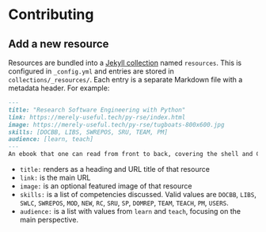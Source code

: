 # Contributing

## Add a new resource

Resources are bundled into a [Jekyll collection](https://jekyllrb.com/docs/collections/) named `resources`. This is configured in `_config.yml` and entries are stored in `collections/_resources/`. Each entry is a separate Markdown file with a metadata header. For example:

```markdown
---
title: "Research Software Engineering with Python"
link: https://merely-useful.tech/py-rse/index.html
image: https://merely-useful.tech/py-rse/tugboats-800x600.jpg
skills: [DOCBB, LIBS, SWREPOS, SRU, TEAM, PM]
audience: [learn, teach]
---
An ebook that one can read from front to back, covering the shell and CLI tools, Git basics, Makefiles, Configuration files, as well as a bit of Teamwork, Testing, Error-Handling, and Packaging. The level is mostly basic (also for people that have barely any previous experience with programming), but covers a wide range of essential skills. While Python is in the name, this is not really required.
```

- `title:` renders as a heading and URL title of that resource
- `link:` is the main URL
- `image:` is an optional featured image of that resource
- `skills:` is a list of competencies discussed. Valid values are `DOCBB`, `LIBS`, `SWLC`, `SWREPOS`, `MOD`, `NEW`, `RC`, `SRU`, `SP`, `DOMREP`, `TEAM`, `TEACH`, `PM`, `USERS`.
- `audience:` is a list with values from `learn` and `teach`, focusing on the main perspective.
